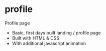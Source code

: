 # profile
Profile page
- Basic, first days built landing / profile page 
- Built with HTML & CSS 
- With additional javascript animation
